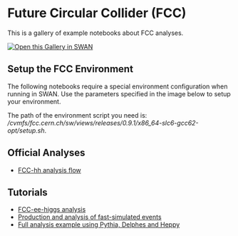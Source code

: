 # Future Circular Collider (FCC)

This is a gallery of example notebooks about FCC analyses.

[<img class="open_in_swan" data-path="fcc" alt="Open this Gallery in SWAN" src="https://swanserver.web.cern.ch/swanserver/images/badge_swan_white_150.png">][gallery_url]

## Setup the FCC Environment

The following notebooks require a special environment configuration when running in SWAN. Use the parameters specified in the image below to setup your environment.

The path of the environment script you need is: _/cvmfs/fcc.cern.ch/sw/views/releases/0.9.1/x86\_64-slc6-gcc62-opt/setup.sh_.

## Official Analyses

* [FCC-hh analysis flow](fcc/notebooks/FCC-hh-AnalysisFlow.ipynb)

## Tutorials

* [FCC-ee-higgs analysis](fcc/notebooks/FCC-ee-higgs.ipynb)
* [Production and analysis of fast-simulated events](fcc/notebooks/FccSoftwareGettingStartedFastSim.ipynb)
* [Full analysis example using Pythia, Delphes and Heppy](fcc/notebooks/FCCFullAnalysis.ipynb)

[gallery_url]:https://cern.ch/swanserver/cgi-bin/go/?projurl=https://github.com/HEP-FCC/fcc-tutorials.git